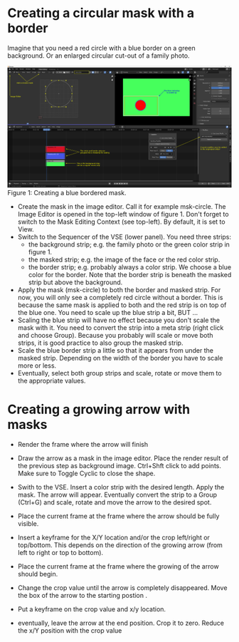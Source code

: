 # Creating a circular mask with a border

Imagine that you need a red circle with a blue border on a green background. Or an enlarged circular cut-out of a family photo.

![](/assets/images/vse.mask.svg)
Figure 1: Creating a blue bordered mask.

- Create the mask in the image editor. Call it for example msk-circle. The Image Editor is opened in the top-left window of figure 1. Don't forget to switch to the Mask Editing Context (see top-left). By default, it is set to View.
- Switch to the Sequencer of the VSE (lower panel). You need three strips:
   - the background strip; e.g. the family photo or the green color strip in figure 1.
   - the masked strip; e.g. the image of the face or the red color strip.
   - the border strip; e.g. probably always a color strip. We choose a blue color for the border. Note that the border strip is beneath the masked strip but above the background.
- Apply the mask (msk-circle) to both the border and masked strip. For now, you will only see a completely red circle without a border. This is because the same mask is applied to both and the red strip is on top of the blue one. You need to scale up the blue strip a bit, BUT ...
- Scaling the blue strip will have no effect because you don't scale the mask with it. You need to convert the strip into a meta strip (right click and choose Group). Because you probably will scale or move both strips, it is good practice to also group the masked strip.
- Scale the blue border strip a little so that it appears from under the masked strip. Depending on the width of the border you have to scale more or less.
- Eventually, select both group strips and scale, rotate or move them to the appropriate values. 


# Creating a growing arrow with masks

- Render the frame where the arrow will finish
- Draw the arrow as a mask in the image editor. Place the render result of the previous step as background image. Ctrl+Shft click to add points. Make sure to Toggle Cyclic to close the shape.
- Swith to the VSE. Insert a color strip with the desired length. Apply the mask. The arrow will appear. Eventually convert the strip to a Group (Ctrl+G) and scale, rotate and move the arrow to the desired spot. 
- Place the current frame at the frame where the arrow should be fully visible.
- Insert a keyframe for the X/Y location and/or the crop left/right or top/bottom. This depends on the direction of the growing arrow (from left to right or top to bottom).
- Place the current frame at the frame where the growing of the arrow should begin.
- Change the crop value until the arrow is completely disappeared. Move the box of the arrow to the starting postion .
- Put a keyframe on the crop value and x/y location.

- eventually, leave the arrow at the end position. Crop it to zero. Reduce  the x/Y position with the crop value

